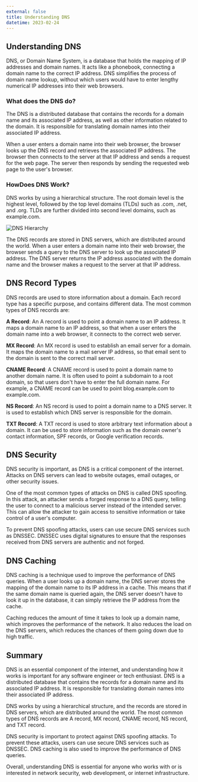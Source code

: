 ```yaml
---
external: false
title: Understanding DNS
datetime: 2023-02-24
---
```


## Understanding DNS

DNS, or Domain Name System, is a database that holds the mapping of IP addresses and domain names. It acts like a phonebook, connecting a domain name to the correct IP address. DNS simplifies the process of domain name lookup, without which users would have to enter lengthy numerical IP addresses into their web browsers. 

### What does the DNS do?

The DNS is a distributed database that contains the records for a domain name and its associated IP address, as well as other information related to the domain. It is responsible for translating domain names into their associated IP address. 

When a user enters a domain name into their web browser, the browser looks up the DNS record and retrieves the associated IP address. The browser then connects to the server at that IP address and sends a request for the web page. The server then responds by sending the requested web page to the user's browser.

### HowDoes DNS Work? 

DNS works by using a hierarchical structure. The root domain level is the highest level, followed by the top level domains (TLDs) such as .com, .net, and .org. TLDs are further divided into second level domains, such as example.com. 

![DNS Hierarchy](https://images.pexels.com/photos/2139/website-internet-technology-code.jpg?auto=compress&cs=tinysrgb&dpr=2&h=750&w=1260)

The DNS records are stored in DNS servers, which are distributed around the world. When a user enters a domain name into their web browser, the browser sends a query to the DNS server to look up the associated IP address. The DNS server returns the IP address associated with the domain name and the browser makes a request to the server at that IP address. 

## DNS Record Types

DNS records are used to store information about a domain. Each record type has a specific purpose, and contains different data. The most common types of DNS records are:

**A Record**: An A record is used to point a domain name to an IP address. It maps a domain name to an IP address, so that when a user enters the domain name into a web browser, it connects to the correct web server.

**MX Record**: An MX record is used to establish an email server for a domain. It maps the domain name to a mail server IP address, so that email sent to the domain is sent to the correct mail server.

**CNAME Record**: A CNAME record is used to point a domain name to another domain name. It is often used to point a subdomain to a root domain, so that users don't have to enter the full domain name. For example, a CNAME record can be used to point blog.example.com to example.com.

**NS Record**: An NS record is used to point a domain name to a DNS server. It is used to establish which DNS server is responsible for the domain.

**TXT Record**: A TXT record is used to store arbitrary text information about a domain. It can be used to store information such as the domain owner's contact information, SPF records, or Google verification records.

## DNS Security

DNS security is important, as DNS is a critical component of the internet. Attacks on DNS servers can lead to website outages, email outages, or other security issues. 

One of the most common types of attacks on DNS is called DNS spoofing. In this attack, an attacker sends a forged response to a DNS query, telling the user to connect to a malicious server instead of the intended server. This can allow the attacker to gain access to sensitive information or take control of a user's computer.

To prevent DNS spoofing attacks, users can use secure DNS services such as DNSSEC. DNSSEC uses digital signatures to ensure that the responses received from DNS servers are authentic and not forged.

## DNS Caching

DNS caching is a technique used to improve the performance of DNS queries. When a user looks up a domain name, the DNS server stores the mapping of the domain name to its IP address in a cache. This means that if the same domain name is queried again, the DNS server doesn't have to look it up in the database, it can simply retrieve the IP address from the cache. 

Caching reduces the amount of time it takes to look up a domain name, which improves the performance of the network. It also reduces the load on the DNS servers, which reduces the chances of them going down due to high traffic.

## Summary

DNS is an essential component of the internet, and understanding how it works is important for any software engineer or tech enthusiast. DNS is a distributed database that contains the records for a domain name and its associated IP address. It is responsible for translating domain names into their associated IP address. 

DNS works by using a hierarchical structure, and the records are stored in DNS servers, which are distributed around the world. The most common types of DNS records are A record, MX record, CNAME record, NS record, and TXT record. 

DNS security is important to protect against DNS spoofing attacks. To prevent these attacks, users can use secure DNS services such as DNSSEC. DNS caching is also used to improve the performance of DNS queries. 

Overall, understanding DNS is essential for anyone who works with or is interested in network security, web development, or internet infrastructure.
